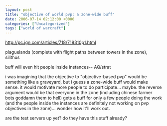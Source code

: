 ```yaml
---
layout: post
title: "objective of world pvp: a zone-wide buff"
date: 2006-07-14 02:12:00 +0000
categories: ["Uncategorized"]
tags: ["world of warcraft"]
---
```


http://pc.ign.com/articles/718/718310p1.html

plaguelands (complete with flight paths between towers in the zone), silithus

buff will even hit people inside instances-- AQ/strat

i was imagining that the objective to "objective-based pvp" would be something like a graveyard, but i guess a zone-wide buff would make sense. it would motivate more people to do participate... maybe. the reverse argument would be that everyone in the zone (including chinese farmer bots goddamn them to hell) gets a buff for only a few people doing the work (and the people inside the instances are definitely not working on pvp objectives in the zone)... wonder how it'll work out. 

are the test servers up yet? do they have this stuff already?